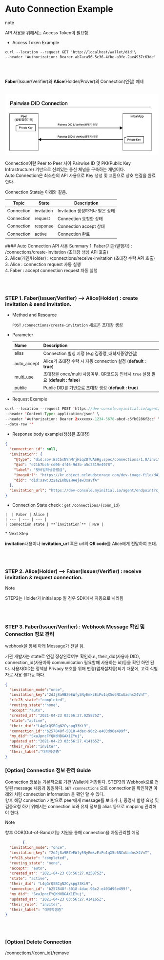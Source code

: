 Auto Connection Example
================

<div class="admonition note">
<p class="admonition-title">note</p>
<p> API 사용을 위해서는 Access Token이 필요함 </p>
</div>

- Access Token Example
```
curl --location --request GET 'http://localhost/wallet/did'\
--header 'Authorization: Bearer ab7aca56-5c36-4fbe-a9fe-2ae4937c63de'
```

<br><br>


**Faber**(Issuer/Verifier)와 **Alice**(Holder/Prover)의 Connection(연결) 예제<br>
<br>

![did connections](img/connections.png)


Connection이란 Peer to Peer 사이 Pairwise ID 및 PKI(Public Key Infrastructure) 기반으로 신뢰있는 통신 체널을 구축하는 개념이다. <br>
Auto Connection은 최소한의 API 사용으로 Key 생성 및 교환으로 상호 연결을 완료한다.
<br>

Connection State는 아래와 같음.

Topic | State | Description
--- | --- | ---
Connection | invitation | Invitation 생성하거나 받은 상태
Connection | request | Connection 요청한 상태
Connection | response | Connection accept 상태
Connection | active | Connection 완료 

<p></p>
#### Auto Connection API 사용 Summary
1. Faber(기관/발행자) : /connections/create-invitation (초대장 생성 API 호출)<br>
2. Alice(개인/Holder) : /connections/receive-invitation (초대장 수락 API 호출)<br>
3. Alice : connection request 자동 실행 <br>
4. Faber : accept connection request 자동 실행<br>

<br><br>

### STEP 1. Faber(Issuer/Verifier) --> Alice(Holder) : create invitation & send invitation.

* Method and Resource

    `POST` `/connections​/create-invitation` 새로운 초대장 생성
<p></p>

* Parameter

     Name | Description 
     --- | --- 
     alias | Connection 별칭 지정 (e.g 김증명_대학제증명연결)
     auto_accept | Alice가 초대장 수락 시 자동 connection 설정 (**default : true**)
     multi_use | 초대장을 once/multi 사용여부. QR코드등 인쇄시 `true` 설정 필요 (**default : false**)
     public | Public DID를 기반으로 초대장 생성 (**default : true**)

<p></p>

* Request Example 

```java
curl --location --request POST 'https://dev-console.myinitial.io/agent/api/connections/create-invitation?alias=intial%20test&auto_accept=true&public=true' \
--header 'Content-Type: application/json' \
--header 'Authorization: Bearer 2xxxxxxx-1234-5678-abcd-c5fb0286f2cc' \
--data-raw ''
```

* Response body example(생성된 초대장)
```json
{
  "connection_id": null,
  "invitation": {
    "@type": "did:sov:BzCbsNYhMrjHiqZDTUASHg;spec/connections/1.0/invitation",
    "@id": "e21b7bc6-cd06-4f46-9d3b-a5c2319e4978",
    "label": "모바일학생증발급",
    "imageUrl": "https://kr.object.ncloudstorage.com/dev-image-file/d41d8cd9_9e72dab7_1618189875",
    "did": "did:ssw:3z2a2EKbB1HAejew3xavfA"
  },
  "invitation_url": "https://dev-console.myinitial.io/agent/endpoint?c_i=eyJAdHlwZSI6ICJkaWQ6c292OkJ6Q2JzTlloTXJqSGlxWkRUVUFTSGc7c3BlYy9jb25uZWN0aW9ucy8xLjAvaW52aXRhdGlvbiIsICJAaWQiOiAiZTIxYjdiYzYtY2QwNi00ZjQ2LTlkM2ItYTVjMjMxOWU0OTc4IiwgImxhYmVsIjogIlx1YmFhOFx1YmMxNFx1Yzc3Y1x1ZDU1OVx1YzBkZFx1Yzk5ZFx1YmMxY1x1YWUwOSIsICJpbWFnZVVybCI6ICJodHRwczovL2tyLm9iamVjdC5uY2xvdWRzdG9yYWdlLmNvbS9kZXYtaW1hZ2UtZmlsZS9kNDFkOGNkOV85ZTcyZGFiN18xNjE4MTg5ODc1IiwgImRpZCI6ICJkaWQ6c3N3OjN6MmEyRUtiQjFIQWVqZXczeGF2ZkEifQ=="
}
```
    
   * Connection State check : `get` `/connections​/{conn_id}`
   
    |  | Faber | Alice |
    | --- | --- | --- |
    | connection state | **`invitation`** | N/A |
  

<p></p>
* Next Step
    
**invitation**내용이나 **invitation_url** 혹은 url의 **QR code**를 Alice에게 전달하여 초대.


<br>
<br>

### STEP 2. Alice(Holder) --> Faber(Issuer/Verifier) : receive invitation & request connection.



<div class="admonition Note">
<p class="admonition-title">Note</p>
<p> STEP2는 Holder가 initial app 일 경우 SDK에서 자동으로 처리됨 </p>
</div>


<br><br>    

### STEP 3. Faber(Issuer/Verifier) : Webhook Message 확인 및 Connection 정보 관리 

webhook을 통해 아래 Message가 전달 됨.

기관 개발자는 
state로 연결 정상완료여부 확인하고, their_did(사용자 DID), connection_id(사용자와 communication 필요할때 사용하는 id)등을 확인 하면 된다.
사용자DID는 정책상 Privacy 보호를 위해 변경(앱재설치등)되기 때문에, 고객 식별자로 사용 불가능 하다. 
```json
{
  "invitation_mode":"once",
  "invitation_key":"2dJj8a9BZeEWfy5NyEmkzEiPu1qX5o6NCuUadnsX4VnT",
  "rfc23_state":"completed",
  "routing_state":"none",
  "accept":"auto",
  "created_at":"2021-04-23 03:56:27.025875Z",
  "state":"active",
  "their_did":"L4gGrQSBCgN2Cyspg33Ki9",
  "connection_id":"b257848f-5018-4dac-96c2-e403d96e499f",
  "my_did":"SxaJpncFYQKdHBGAX1EYuj",
  "updated_at":"2021-04-23 03:56:27.414165Z",
  "their_role":"inviter",
  "their_label":"대학학생증"
}
```


### [Option] Connection 정보 관리 Guide

Connection 정보는 기본적으로 기관 Wallet에 저장된다. STEP3의 Webhook으로 전달된 message 내용과 동일하다.
`GET` `/connections` 으로 connection을 확인하면 아래와 처럼 connection information 을 확인 할 수 있다.<br>
향후 해당 connection 기반으로 peer에게 message를 보내거나, 증명서 발행 요청 및 검증요청 하기 위해서는
connection id와 유저 정보를 alias 등으로 mapping 관리해야 한다.

<div class="admonition Note">
<p class="admonition-title">Note</p>
<p> 향후 OOB(Out-of-Band)기능 지원을 통해 connection을 자동관리할 예정 </p>
</div>


```json
        {
  "invitation_mode": "once",
  "invitation_key": "2dJj8a9BZeEWfy5NyEmkzEiPu1qX5o6NCuUadnsX4VnT",
  "rfc23_state": "completed",
  "routing_state": "none",
  "accept": "auto",
  "created_at": "2021-04-23 03:56:27.025875Z",
  "state": "active",
  "their_did": "L4gGrQSBCgN2Cyspg33Ki9",
  "connection_id": "b257848f-5018-4dac-96c2-e403d96e499f",
  "my_did": "SxaJpncFYQKdHBGAX1EYuj",
  "updated_at": "2021-04-23 03:56:27.414165Z",
  "their_role": "inviter",
  "their_label": "대학학생증"
}
```
<br><br>

### [Option] Delete Connection 

/connections/{conn_id}/remove